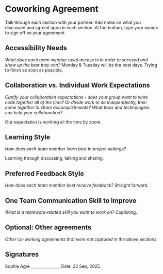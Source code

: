# Coworking Agreement

Talk through each section with your partner. Add notes on what you discussed and agreed upon in each section. At the bottom, type your names to sign off on your agreement.

## Accessibility Needs
*What does each team member need access to in order to succeed and show up the best they can?*
Monday & Tuesday will be the best days. Trying to finish as soon as possible.

## Collaboration vs. Individual Work Expectations
*Clarify your collaboration expectations - does your group want to write code together all of the time? Or divide work to do independently, then come together to share accomplishments? What tools and technologies can help your collaboration?*

Our expectation is working all the time by zoom.

## Learning Style
*How does each team member learn best in project settings?*

Learning through discussing, talking and sharing.

## Preferred Feedback Style
*How does each team member best receive feedback?*
Straight forward.

## One Team Communication Skill to Improve
*What is a teamwork-related skill you want to work on?*
Copiloting.

## Optional: Other agreements
*Other co-working agreements that were not captured in the above sections.*

## Signatures
Sophie Agre _______________
Date: 22 Sep, 2025.
